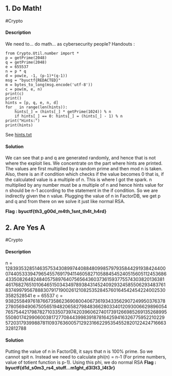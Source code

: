 ## 1. Do Math!

#Crypto 
#### Description
We need to... do math... as cybersecurity people?
Handouts :
```
from Crypto.Util.number import *
p = getPrime(2048)
q = getPrime(2048)
e = 655537
n = p * q
d = pow(e, -1, (p-1)*(q-1))
msg = "byuctf{REDACTED}"
m = bytes_to_long(msg.encode('utf-8'))
c = pow(m, e, n)
print(c)
print()
hints = [p, q, e, n, d]
for _ in range(len(hints)):
    hints[_] = (hints[_] * getPrime(1024)) % n
    if hints[_] == 0: hints[_] = (hints[_] - 1) % n
print("Hints:")
print(hints)
```

See [hints.txt](file:///C%3A%2FUsers%2Fbalaj%2FOneDrive%2FDesktop%2FCTFs%2FBYUCTF%2FCrypto)
#### Solution
We can see that p and q are generated randomly, and hence that is not where the exploit lies. We concentrate on the part where hints are printed. The values are first multiplied by a random prime and then mod n is taken. Also, there is an if condition which checks if the value becomes 0 that is, if the calculated value is a multiple of n.
This is where I got the spark. n multiplied by any number must be a multiple of n and hence hints value for n should be n-1 according to the statement in the if condition. So we are indirectly given the n value.
Plugging the value of n in FactorDB, we get p and q and from there on we solve it just like normal RSA.

**Flag : byuctf{th3_g00d_m4th_1snt_th4t_h4rd}**

## 2. Are Yes A

#Crypto 
#### Description
n =  128393532851463575343089974408848099857979358442919384244000744053339479654557691794114605827105884545240515605112453686433508264824840575897640756564360373615937755743038201363814617682765101064651503434978938431452409293245855062934837618374997956788830791719002612108253528457601645424542240025303582528541
e =  65537
c =  93825584976187667358623690800406736193433562907249950376378278056949067505651948206582798483662803340120930066298960547657544217987827103350739742039606274017391266985269135268995550801742990600381727708443998391878164259416326775952210229572031793998878110937636005712923166229535455282012242471666332812788
#### Solution
Putting the value of n in FactorDB, it says that n is 100% prime. So we cannot spit n. Instead we need to calculate phi(n) = n-1 (For prime numbers, value of totient function is p-1). Using this phi, we do normal RSA
**Flag : byuctf{d1d_s0m3_rs4_stuff...m1ght_d3l3t3_l4t3r}**




